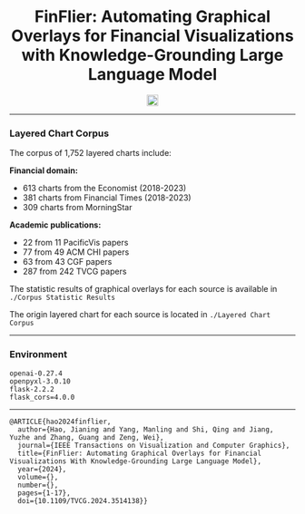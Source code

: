 <div align="center">

# FinFlier: Automating Graphical Overlays for Financial Visualizations with Knowledge-Grounding Large Language Model
</div>


<div align="center" style="display: flex; justify-content: center; align-items: center; gap: 20px;">

<a href="https://arxiv.org/html/2412.06821v1" style="display: flex; align-items: center;">
  <img src="https://img.shields.io/badge/arxiv-red" alt="arxiv" style="height: 20px; vertical-align: middle;">
</a>

</div>


---
### Layered Chart Corpus
The corpus of 1,752 layered charts include:

**Financial domain:**
- 613 charts from the Economist (2018-2023)
- 381 charts from Financial Times (2018-2023)
- 309 charts from MorningStar 

**Academic publications:**
- 22 from 11 PacificVis papers
- 77 from 49 ACM CHI papers
- 63 from 43 CGF papers
- 287 from 242 TVCG papers

The statistic results of graphical overlays for each source is available in `./Corpus Statistic Results`

The origin layered chart for each source is located in `./Layered Chart Corpus`



---
### Environment
```
openai-0.27.4
openpyxl-3.0.10
flask-2.2.2
flask_cors=4.0.0
```

---
<!-- ### Citation -->

```
@ARTICLE{hao2024finflier,
  author={Hao, Jianing and Yang, Manling and Shi, Qing and Jiang, Yuzhe and Zhang, Guang and Zeng, Wei},
  journal={IEEE Transactions on Visualization and Computer Graphics}, 
  title={FinFlier: Automating Graphical Overlays for Financial Visualizations With Knowledge-Grounding Large Language Model}, 
  year={2024},
  volume={},
  number={},
  pages={1-17},
  doi={10.1109/TVCG.2024.3514138}}
```
